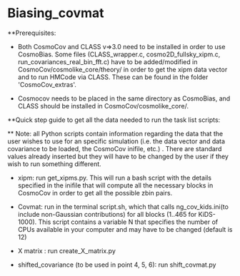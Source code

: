 # Biasing_covmat

**Prerequisites: 
- Both CosmoCov and CLASS v=>3.0 need to be installed in order to use CosmoBias. Some files (CLASS_wrapper.c, cosmo2D_fullsky_xipm.c, run_covariances_real_bin_fft.c) have to be added/modified in CosmoCov/cosmolike_core/theory/ in order to get the xipm data vector and to run HMCode via CLASS. These can be found in the folder 'CosmoCov_extras'.

- Cosmocov needs to be placed in the same directory as CosmoBias, and CLASS should be installed in CosmoCov/cosmolike_core/.

**Quick step guide to get all the data needed to run the task list scripts:

** Note: all Python scripts contain information regarding the data that the user wishes to use for an specific simulation (i.e. the data vector and data covariance to be loaded, the CosmoCov inifile, etc.) . There are standard values already inserted but they will have to be changed by the user if they wish to run something different.

- xipm: run get_xipms.py. This will run a bash script with the details specified in the inifile that will compute all the necessary blocks in CosmoCov in order to get all the possible zbin pairs. 

- Covmat: run in the terminal script.sh, which that calls ng_cov_kids.ini(to include non-Gaussian contributions) for all blocks (1..465 for KiDS-1000). This script contains a variable N that specifies the number of CPUs available in your computer and may have to be changed (default is 12)

- X matrix : run create_X_matrix.py

- shifted_covariance (to be used in point 4, 5, 6): run shift_covmat.py

